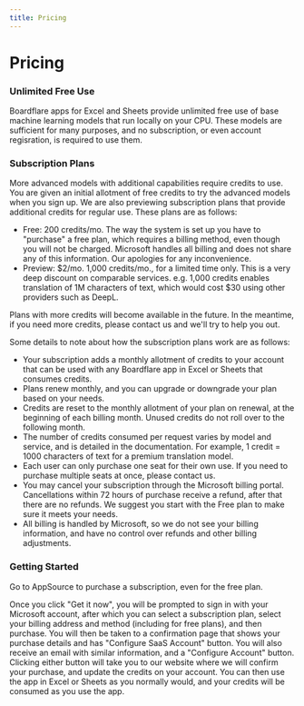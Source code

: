 ```yaml
---
title: Pricing
---
```


# Pricing

<h3>Unlimited Free Use</h3>

Boardflare apps for Excel and Sheets provide unlimited free use of base machine learning models that run locally on your CPU.  These models are sufficient for many purposes, and no subscription, or even account regisration, is required to use them.  

<h3>Subscription Plans</h3>

More advanced models with additional capabilities require credits to use.  You are given an initial allotment of free credits to try the advanced models when you sign up.  We are also previewing subscription plans that provide additional credits for regular use.  These plans are as follows:

<ul>
    <li>Free: 200 credits/mo. The way the system is set up you have to "purchase" a free plan, which requires a billing method, even though you will not be charged.  Microsoft handles all billing and does not share any of this information.  Our apologies for any inconvenience.</li>
    <li>Preview: $2/mo. 1,000 credits/mo., for a limited time only.  This is a very deep discount on comparable services. e.g. 1,000 credits enables translation of 1M characters of text, which would cost $30 using other providers such as DeepL.</li>
</ul>

Plans with more credits will become available in the future.  In the meantime, if you need more credits, please contact us and we'll try to help you out.  

Some details to note about how the subscription plans work are as follows: 

<ul>
    <li>Your subscription adds a monthly allotment of credits to your account that can be used with any Boardflare app in Excel or Sheets that consumes credits.</li>
    <li>Plans renew monthly, and you can upgrade or downgrade your plan based on your needs.</li>
    <li>Credits are reset to the monthly allotment of your plan on renewal, at the beginning of each billing month.  Unused credits do not roll over to the following month.</li>
    <li>The number of credits consumed per request varies by model and service, and is detailed in the documentation. For example, 1 credit = 1000 characters of text for a premium translation model.</li>
    <li>Each user can only purchase one seat for their own use. If you need to purchase multiple seats at once, please contact us.</li>
    <li>You may cancel your subscription through the Microsoft billing portal.  Cancellations within 72 hours of purchase receive a refund, after that there are no refunds.  We suggest you start with the Free plan to make sure it meets your needs.</li>
    <li>All billing is handled by Microsoft, so we do not see your billing information, and have no control over refunds and other billing adjustments.</li>
</ul>

### Getting Started

Go to AppSource to purchase a subscription, even for the free plan.

Once you click "Get it now", you will be prompted to sign in with your Microsoft account, after which you can select a subscription plan, select your billing address and method (including for free plans), and then purchase.  You will then be taken to a confirmation page that shows your purchase details and has "Configure SaaS Account" button.  You will also receive an email with similar information, and a "Configure Account" button.  Clicking either button will take you to our website where we will confirm your purchase, and update the credits on your account.  You can then use the app in Excel or Sheets as you normally would, and your credits will be consumed as you use the app.